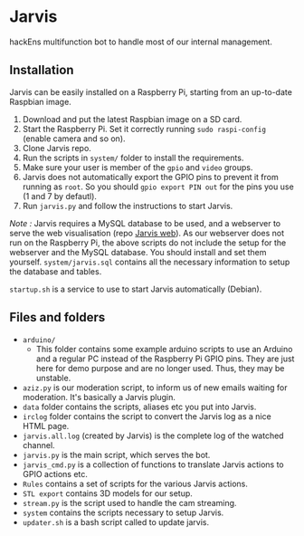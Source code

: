 
Jarvis
======

hackEns multifunction bot to handle most of our internal management.

## Installation

Jarvis can be easily installed on a Raspberry Pi, starting from an up-to-date Raspbian image.

1. Download and put the latest Raspbian image on a SD card.
2. Start the Raspberry Pi. Set it correctly running `sudo raspi-config` (enable camera and so on).
3. Clone Jarvis repo.
4. Run the scripts in `system/` folder to install the requirements.
6. Make sure your user is member of the `gpio` and `video` groups.
7. Jarvis does not automatically export the GPIO pins to prevent it from running as `root`. So you should `gpio export PIN out` for the pins you use (1 and 7 by defautl).
7. Run `jarvis.py` and follow the instructions to start Jarvis.

*Note :* Jarvis requires a MySQL database to be used, and a webserver to serve the web visualisation (repo [Jarvis web](https://github.com/hackEns/Jarvis_web)). As our webserver does not run on the Raspberry Pi, the above scripts do not include the setup for the webserver and the MySQL database. You should install and set them yourself. `system/jarvis.sql` contains all the necessary information to setup the database and tables.

`startup.sh` is a service to use to start Jarvis automatically (Debian).


## Files and folders

* `arduino/`
  * This folder contains some example arduino scripts to use an Arduino and a regular PC instead of the Raspberry Pi GPIO pins. They are just here for demo purpose and are no longer used. Thus, they may be unstable.
* `aziz.py` is our moderation script, to inform us of new emails waiting for moderation. It's basically a Jarvis plugin.
* `data` folder contains the scripts, aliases etc you put into Jarvis.
* `irclog` folder contains the script to convert the Jarvis log as a nice HTML page.
* `jarvis.all.log` (created by Jarvis) is the complete log of the watched channel.
* `jarvis.py` is the main script, which serves the bot.
* `jarvis_cmd.py` is a collection of functions to translate Jarvis actions to GPIO actions etc.
* `Rules` contains a set of scripts for the various Jarvis actions.
* `STL export` contains 3D models for our setup.
* `stream.py` is the script used to handle the cam streaming.
* `system` contains the scripts necessary to setup Jarvis.
* `updater.sh` is a bash script called to update jarvis.
